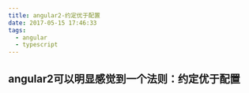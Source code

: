 ```yaml
---
title: angular2-约定优于配置
date: 2017-05-15 17:46:33
tags: 
  - angular
  - typescript
---
```


## angular2可以明显感觉到一个法则：约定优于配置

<!-- more -->

